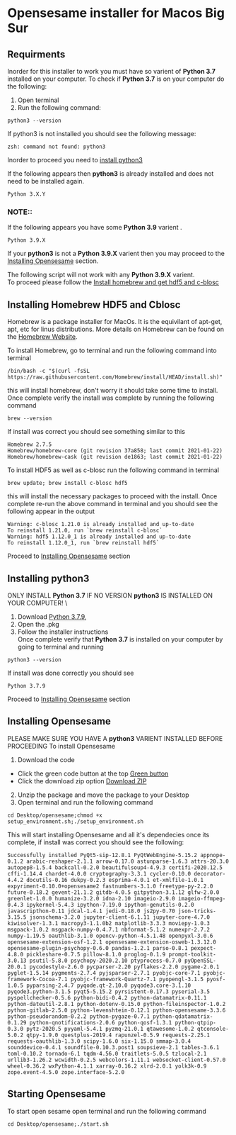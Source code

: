 # Opensesame installer for Macos Big Sur

## Requirments
Inorder for this installer to work you must have so varient of **Python 3.7** installed
on your computer. To check if **Python 3.7** is on your computer do the following: 
1. Open terminal
2. Run the following command:
```
python3 --version
```
If python3 is not installed you should see the following message:
```
zsh: command not found: python3
```
Inorder to proceed you need to [install python3](#installing-python3)

If the following appears then **python3** is already installed and does not need to be installed again.
```
Python 3.X.Y
```
### NOTE::
If the following appears you have some **Python 3.9** varient .
```
Python 3.9.X
```
If your **python3** is not a **Python 3.9.X** varient then you may proceed to the 
[Installing Opensesame](#installing-opensesame)
section.

The following script will not work with any **Python 3.9.X** varient. \
To proceed please follow the [Install homebrew and get hdf5 and c-blosc](#installing-homebrew-hdf5-and-cblosc)

## Installing Homebrew HDF5 and Cblosc 
Homebrew is a package installer for MacOs. It is the equivilant of apt-get, apt, etc 
for linus distributions. More details on Homebrew can be found on the 
[Homebrew Website](https://brew.sh).

To install Homebrew, go to terminal and run the following command into terminal
```
/bin/bash -c "$(curl -fsSL https://raw.githubusercontent.com/Homebrew/install/HEAD/install.sh)"
```
this will install homebrew, don't worry it should take some time to install.\
Once complete verify the install was complete by running the following command
```
brew --version
```
If install was correct you should see something similar to this
```
Homebrew 2.7.5
Homebrew/homebrew-core (git revision 37a858; last commit 2021-01-22)
Homebrew/homebrew-cask (git revision de1863; last commit 2021-01-22)
```
To install HDF5 as well as c-blosc run the following command in terminal
```
brew update; brew install c-blosc hdf5
```
this will install the necessary packages to proceed with the install. 
Once complete re-run the above command in terminal and you should see the following appear in the output
```
Warning: c-blosc 1.21.0 is already installed and up-to-date
To reinstall 1.21.0, run `brew reinstall c-blosc`
Warning: hdf5 1.12.0_1 is already installed and up-to-date
To reinstall 1.12.0_1, run `brew reinstall hdf5`
```
Proceed to [Installing Opensesame](#installing-opensesame) section

## Installing python3
ONLY INSTALL **Python 3.7** IF NO VERSION **python3** IS INSTALLED ON YOUR COMPUTER! \
1. Download [Python 3.7.9](https://www.python.org/ftp/python/3.7.9/python-3.7.9-macosx10.9.pkg), 
2. Open the .pkg
3. Follow the installer instructions \
Once complete verify that **Python 3.7** is installed on your computer by going to terminal and running
```
python3 --version
```
If install was done correctly you should see 
```
Python 3.7.9
```
Proceed to [Installing Opensesame](#installing-opensesame) section

## Installing Opensesame
PLEASE MAKE SURE YOU HAVE A **python3** VARIENT INSTALLED BEFORE PROCEEDING
To install Opensesame
1. Download the code 
  * Click the green code button at the top 
    [Green button](/images/download1.png)
  * Click the download zip option
    [Download ZIP](/images/download2.png)
2. Unzip the package and move the package to your Desktop 
3. Open terminal and run the following command
```
cd Desktop/opensesame;chmod +x setup_environment.sh;./setup_environment.sh
```
   This will start installing Opensesame and all it's dependecies once its complete, if install was correct you should see the following: 
```
Successfully installed PyQt5-sip-12.8.1 PyQtWebEngine-5.15.2 appnope-0.1.2 arabic-reshaper-2.1.1 arrow-0.17.0 astunparse-1.6.3 attrs-20.3.0 autopep8-1.5.4 backcall-0.2.0 beautifulsoup4-4.9.3 certifi-2020.12.5 cffi-1.14.4 chardet-4.0.0 cryptography-3.3.1 cycler-0.10.0 decorator-4.4.2 docutils-0.16 dukpy-0.2.3 esprima-4.0.1 et-xmlfile-1.0.1 expyriment-0.10.0+opensesame2 fastnumbers-3.1.0 freetype-py-2.2.0 future-0.18.2 gevent-21.1.2 gitdb-4.0.5 gitpython-3.1.12 glfw-2.0.0 greenlet-1.0.0 humanize-3.2.0 idna-2.10 imageio-2.9.0 imageio-ffmpeg-0.4.3 ipykernel-5.4.3 ipython-7.19.0 ipython-genutils-0.2.0 javascripthon-0.11 jdcal-1.4.1 jedi-0.18.0 js2py-0.70 json-tricks-3.15.5 jsonschema-3.2.0 jupyter-client-6.1.11 jupyter-core-4.7.0 kiwisolver-1.3.1 macropy3-1.1.0b2 matplotlib-3.3.3 moviepy-1.0.3 msgpack-1.0.2 msgpack-numpy-0.4.7.1 nbformat-5.1.2 numexpr-2.7.2 numpy-1.19.5 oauthlib-3.1.0 opencv-python-4.5.1.48 openpyxl-3.0.6 opensesame-extension-osf-1.2.1 opensesame-extension-osweb-1.3.12.0 opensesame-plugin-psychopy-0.6.0 pandas-1.2.1 parso-0.8.1 pexpect-4.8.0 pickleshare-0.7.5 pillow-8.1.0 proglog-0.1.9 prompt-toolkit-3.0.13 psutil-5.8.0 psychopy-2020.2.10 ptyprocess-0.7.0 pyOpenSSL-20.0.1 pycodestyle-2.6.0 pycparser-2.20 pyflakes-2.2.0 pygame-2.0.1 pyglet-1.5.14 pygments-2.7.4 pyjsparser-2.7.1 pyobjc-core-7.1 pyobjc-framework-Cocoa-7.1 pyobjc-framework-Quartz-7.1 pyopengl-3.1.5 pyosf-1.0.5 pyparsing-2.4.7 pyqode.qt-2.10.0 pyqode3.core-3.1.10 pyqode3.python-3.1.5 pyqt5-5.15.2 pyrsistent-0.17.3 pyserial-3.5 pyspellchecker-0.5.6 python-bidi-0.4.2 python-datamatrix-0.11.1 python-dateutil-2.8.1 python-dotenv-0.15.0 python-fileinspector-1.0.2 python-gitlab-2.5.0 python-levenshtein-0.12.1 python-opensesame-3.3.6 python-pseudorandom-0.2.2 python-pygaze-0.7.1 python-qdatamatrix-0.1.29 python-qnotifications-2.0.6 python-qosf-1.3.1 python-qtpip-0.3.0 pytz-2020.5 pyyaml-5.4.1 pyzmq-21.0.1 qtawesome-1.0.2 qtconsole-5.0.2 qtpy-1.9.0 questplus-2019.4 rapunzel-0.5.9 requests-2.25.1 requests-oauthlib-1.3.0 scipy-1.6.0 six-1.15.0 smmap-3.0.4 sounddevice-0.4.1 soundfile-0.10.3.post1 soupsieve-2.1 tables-3.6.1 toml-0.10.2 tornado-6.1 tqdm-4.56.0 traitlets-5.0.5 tzlocal-2.1 urllib3-1.26.2 wcwidth-0.2.5 webcolors-1.11.1 websocket-client-0.57.0 wheel-0.36.2 wxPython-4.1.1 xarray-0.16.2 xlrd-2.0.1 yolk3k-0.9 zope.event-4.5.0 zope.interface-5.2.0
```

## Starting Opensesame
To start open sesame open terminal and run the following command
```
cd Desktop/opensesame;./start.sh
```
   
